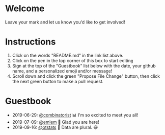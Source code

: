 # Welcome
Leave your mark and let us know you'd like to get involved!

# Instructions
1. Click on the words "README.md" in the link list above. 
1. Click on the pen in the top corner of this box to start editing
1. Sign at the top of the "Guestbook" list below with the date, your github name, and a personalized emoji and/or message!
1. Scroll down and click the green "Propose File Change" button, then click the next green button to make a pull request.

# Guestbook
- 2019-06-29: [@combinatorist](https://github.com/combinatorist) :bar_chart: I'm so excited to meet you all!
- 2019-07-09: [@emlem](https://github.com/rian501) :rice_scene:  Glad you are here!
- 2019-09-16: [@otstats](https://github.com/otstats) :game_die: Data are plural. :satisfied:

[emoji]: https://gist.github.com/rxaviers/7360908
